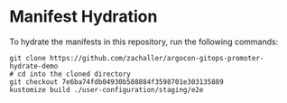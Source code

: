 # Manifest Hydration

To hydrate the manifests in this repository, run the following commands:

```shell
git clone https://github.com/zachaller/argocon-gitops-promoter-hydrate-demo
# cd into the cloned directory
git checkout 7e6ba74fdb04930b588884f3598701e303135889
kustomize build ./user-configuration/staging/e2e
```
